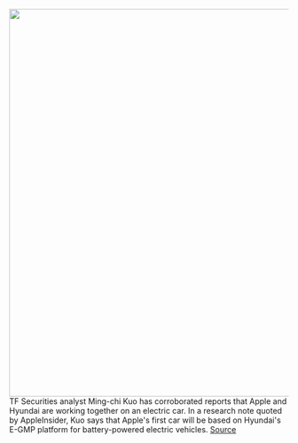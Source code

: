 <img src='https://cdn.vox-cdn.com/thumbor/7JcaUs_sJITWjROeBV9s_OSzYVg=/0x0:2040x1360/1200x800/filters:focal(889x275:1215x601)/cdn.vox-cdn.com/uploads/chorus_image/image/68755613/akrales_180329_2351_1027.0.jpg' width='700px' /><br/>
TF Securities analyst Ming-chi Kuo has corroborated reports that Apple and Hyundai are working together on an electric car. In a research note quoted by AppleInsider, Kuo says that Apple's first car will be based on Hyundai's E-GMP platform for battery-powered electric vehicles.
<a href='https://www.theverge.com/2021/2/2/22261893/apple-electric-car-hyundai-ming-chi-kuo-rumor-report'> Source <a/>